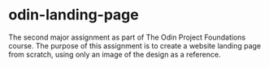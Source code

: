 # odin-landing-page
The second major assignment as part of The Odin Project Foundations course. The purpose of this assignment is to create a website landing page from scratch, using only an image of the design as a reference.
